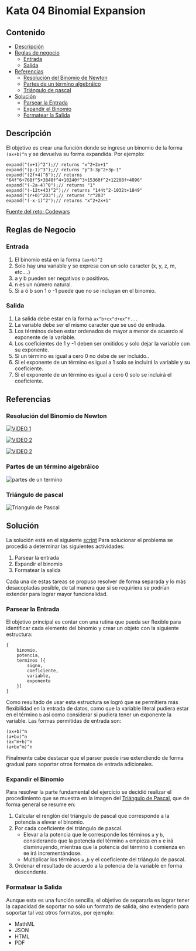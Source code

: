 # Kata 04 Binomial Expansion

## Contenido

- [Descripción](#descripcion)
- [Reglas de negocio](#reglas-de-negocio)
  - [Entrada](#entrada)
  - [Salida](#salida)
- [Referencias](#referencias)
  - [Resolución del Binomio de Newton](#resolución-del-binomio-de-newton)
  - [Partes de un término algebráico](#partes-de-un-término-algebráico)
  - [Triángulo de pascal](#triángulo-de-pascal)
- [Solución](#solución)
  - [Parsear la Entrada](#parsear-la-entrada)
  - [Expandir el Binomio](#expandir-el-binomio)
  - [Formatear la Salida](#formatear-la-salida)

## Descripción

El objetivo es crear una función donde se ingrese un binomio de la forma `(ax+b)^n` y se devuelva su forma expandida. Por ejemplo:

```
expand("(x+1)^2");// returns "x^2+2x+1"
expand("(p-1)^3");// returns "p^3-3p^2+3p-1"
expand("(2f+4)^6");// returns "64f^6+768f^5+3840f^4+10240f^3+15360f^2+12288f+4096"
expand("(-2a-4)^0");// returns "1"
expand("(-12t+43)^2");// returns "144t^2-1032t+1849"
expand("(r+0)^203");// returns "r^203"
expand("(-x-1)^2");// returns "x^2+2x+1"
```

[Fuente del reto: Codewars](https://www.codewars.com/kata/540d0fdd3b6532e5c3000b5b)

## Reglas de Negocio

### Entrada

1.  El binomio está en la forma `(ax+b)^2`
2.  Solo hay una variable y se expresa con un solo caracter (x, y, z, m, etc....)
3.  a y b pueden ser negativos o positivos.
4.  n es un número natural.
5.  Si a ó b son 1 o -1 puede que no se incluyan en el binomio.

### Salida

1.  La salida debe estar en la forma `ax^b+cx^d+ex^f...`
2.  La variable debe ser el mismo caracter que se usó de entrada.
3.  Los términos deben estar ordenados de mayor a menor de acuerdo al exponente de la variable.
4.  Los coeficientes de 1 y -1 deben ser omitidos y solo dejar la variable con su exponente.
5.  Si un término es igual a cero 0 no debe de ser incluido..
6.  Si el exponente de un término es igual a 1 solo se incluirá la variable y su coeficiente.
7.  Si el exponente de un término es igual a cero 0 solo se incluirá el coeficiente.

## Referencias

### Resolución del Binomio de Newton

[![VIDEO 1](https://img.youtube.com/vi/uIBjQBANzcE/0.jpg)](https://www.youtube.com/watch?v=uIBjQBANzcE)

[![VIDEO 2](https://img.youtube.com/vi/LYWDsj09WqI/0.jpg)](https://www.youtube.com/watch?v=LYWDsj09WqI)

[![VIDEO 2](https://img.youtube.com/vi/MM6M-BtVsLU/0.jpg)](https://www.youtube.com/watch?v=MM6M-BtVsLU)

### Partes de un término algebráico

![partes de un termino](https://www.partesdel.com/wp-content/uploads/Coeficiente-400x203.png)

### Triángulo de pascal

![Triangulo de Pascal](https://i2.wp.com/matematicascercanas.com/wp-content/uploads/2018/10/binomionewton05.jpg?w=683&ssl=1)

## Solución

La solución está en el siguiente [script](../katas/kata-04-binomial-expansion.js)
Para solucionar el problema se procedió a determinar las siguientes actividades:

1. Parsear la entrada
2. Expandir el binomio
3. Formatear la salida

Cada una de estas tareas se propuso resolver de forma separada y lo más desacopladas posible, de tal manera que si se requiriera se podrían extender para lograr mayor funcionalidad.

### Parsear la Entrada

El objetivo principal es contar con una rutina que pueda ser flexible para identificar cada elemento del binomio y crear un objeto con la siguiente estructura:

```
{
	binomio,
	potencia,
	terminos [{
		signo,
		coeficiente,
		variable,
		exponente
	}]
}
```

Como resultado de usar esta estructura se logró que se permitiera más flexibilidad en la entrada de datos, como que la variable literal pudiera estar en el término `b` así como considerar si pudiera tener un exponente la variable. Las formas permitidas de entrada son:

```
(ax+b)^n
(a+bx)^n
(ax^m+b)^n
(a+bx^m)^n
```

Finalmente cabe destacar que el parser puede irse extendiendo de forma gradual para soportar otros formatos de entrada adicionales.

### Expandir el Binomio

Para resolver la parte fundamental del ejercicio se decidió realizar el procedimiento que se muestra en la imagen del [Triángulo de Pascal](#triángulo-de-pascal), que de forma general se resume en:

1. Calcular el renglón del triángulo de pascal que corresponde a la potencia a elevar el binomio.
2. Por cada coeficiente del triángulo de pascal.
   - Elevar a la potencia que le corresponde los términos `a` y `b`, considerando que la potencia del término `a` empieza en `n` e irá disminuyendo, mientras que la potencia del término `b` comienza en `0`e irá incrementándose.
   - Multiplicar los términos `a` ,`b` y el coeficiente del triángulo de pascal.
3. Ordenar el resultado de acuerdo a la potencia de la variable en forma descendente.

### Formatear la Salida

Aunque esta es una función sencilla, el objetivo de separarla es lograr tener la capacidad de soportar no sólo un formato de salida, sino extenderlo para soportar tal vez otros formatos, por ejemplo:

- MathML
- JSON
- HTML
- PDF
